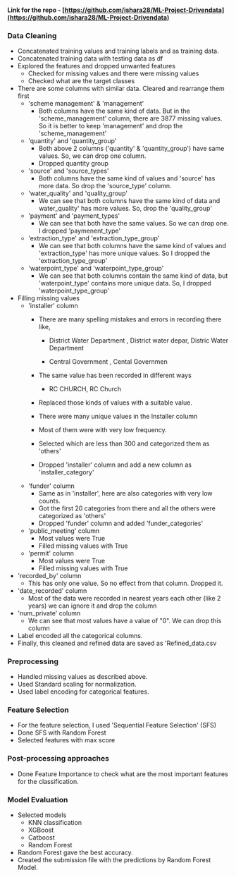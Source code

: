 #### Link for the repo - [https://github.com/ishara28/ML-Project-Drivendata](https://github.com/ishara28/ML-Project-Drivendata)

### **Data Cleaning**

- Concatenated training values and training labels and as training data.
- Concatenated training data with testing data as df
- Explored the features and dropped unwanted features
  - Checked for missing values and there were missing values
  - Checked what are the target classes
- There are some columns with similar data. Cleared and rearrange them first
  - &#39;scheme management&#39; &amp; &#39;management&#39;
    - Both columns have the same kind of data. But in the &#39;scheme\_management&#39; column, there are 3877 missing values. So it is better to keep &#39;management&#39; and drop the &#39;scheme\_management&#39;
  - &#39;quantity&#39; and &#39;quantity\_group&#39;
    - Both above 2 columns (&#39;quantity&#39; &amp; &#39;quantity\_group&#39;) have same values. So, we can drop one column.
    - Dropped quantity group
  - &#39;source&#39; and &#39;source\_types&#39;
    - Both columns have the same kind of values and &#39;source&#39; has more data. So drop the &#39;source\_type&#39; column.
  - &#39;water\_quality&#39; and &#39;quality\_group&#39;
    - We can see that both columns have the same kind of data and water\_quality&#39; has more values. So, drop the &#39;quality\_group&#39;
  - &#39;payment&#39; and &#39;payment\_types&#39;
    - We can see that both have the same values. So we can drop one. I dropped &#39;paymenent\_type&#39;
  - &#39;extraction\_type&#39; and &#39;extraction\_type\_group&#39;
    - We can see that both columns have the same kind of values and &#39;extraction\_type&#39; has more unique values. So I dropped the &#39;extraction\_type\_group&#39;
  - &#39;waterpoint\_type&#39; and &#39;waterpoint\_type\_group&#39;
    - We can see that both columns contain the same kind of data, but &#39;waterpoint\_type&#39; contains more unique data. So, I dropped &#39;waterpoint\_type\_group&#39;
- Filling missing values
  - &#39;installer&#39; column
    - There are many spelling mistakes and errors in recording there like,

      - District Water Department , District water depar, Distric Water Department

      - Central Government , Cental Governmen
    - The same value has been recorded in different ways
      - RC CHURCH, RC Church
    - Replaced those kinds of values with a suitable value.
    - There were many unique values in the Installer column
    - Most of them were with very low frequency.
    - Selected which are less than 300 and categorized them as &#39;others&#39;
    - Dropped &#39;installer&#39; column and add a new column as &#39;installer\_category&#39;
  - &#39;funder&#39; column
    - Same as in &#39;installer&#39;, here are also categories with very low counts.
    - Got the first 20 categories from there and all the others were categorized as &#39;others&#39;
    - Dropped &#39;funder&#39; column and added &#39;funder\_categories&#39;
  - &#39;public\_meeting&#39; column
    - Most values were True
    - Filled missing values with True
  - &#39;permit&#39; column
    - Most values were True
    - Filled missing values with True
- &#39;recorded\_by&#39; column
  - This has only one value. So no effect from that column. Dropped it.
- &#39;date\_recorded&#39; column
  - Most of the data were recorded in nearest years each other (like 2 years) we can ignore it and drop the column
- &#39;num\_private&#39; column
  - We can see that most values have a value of &quot;0&quot;. We can drop this column
- Label encoded all the categorical columns.
- Finally, this cleaned and refined data are saved as &#39;Refined\_data.csv

### **Preprocessing**

- Handled missing values as described above.
- Used Standard scaling for normalization.
- Used label encoding for categorical features.

### **Feature Selection**

- For the feature selection, I used &#39;Sequential Feature Selection&#39; (SFS)
- Done SFS with Random Forest
- Selected features with max score

### **Post-processing approaches**

- Done Feature Importance to check what are the most important features for the classification.

### **Model Evaluation**

- Selected models
  - KNN classification
  - XGBoost
  - Catboost
  - Random Forest
- Random Forest gave the best accuracy.
- Created the submission file with the predictions by Random Forest Model.
